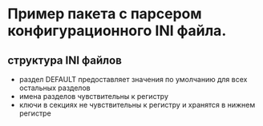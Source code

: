 # Пример пакета с парсером конфигурационного INI файла.

## структура INI файлов
- раздел DEFAULT предоставляет значения по умолчанию для всех остальных разделов
- имена разделов чувствительны к регистру
- ключи в секциях не чувствительны к регистру и хранятся в нижнем регистре